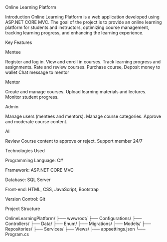 Online Learning Platform

Introduction
Online Learning Platform is a web application developed using ASP.NET CORE MVC. The goal of the project is to provide an online learning platform for students and instructors, optimizing course management, tracking learning progress, and enhancing the learning experience.

Key Features

Mentee

Register and log in.
View and enroll in courses.
Track learning progress and assignments.
Rate and review courses.
Purchase course, Deposit money to wallet
Chat message to mentor


Mentor

Create and manage courses.
Upload learning materials and lectures.
Monitor student progress.


Admin

Manage users (mentees and mentors).
Manage course categories.
Approve and moderate course content.


AI

Review Course content to approve or reject.
Support member 24/7


Technologies Used


Programming Language: C#

Framework: ASP.NET CORE MVC

Database: SQL Server

Front-end: HTML, CSS, JavaScript, Bootstrap

Version Control: Git


Project Structure

OnlineLearningPlatform/
├── wwwroot/
├── Configurations/
├── Controllers/
├── Data/
├── Enum/
├── Migrations/
├── Models/
├── Repositories/
├── Services/
├── Views/
├── appsettings.json
└── Program.cs
